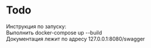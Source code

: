 # Todo  
Инструкция по запуску:  
Выполнить docker-compose up --build  
Документация лежит по адресу 127.0.0.1:8080/swagger
